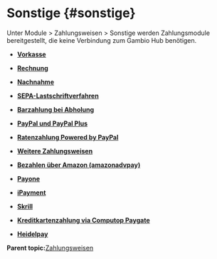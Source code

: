 # Sonstige {#sonstige}

Unter Module \> Zahlungsweisen \> Sonstige werden Zahlungsmodule bereitgestellt, die keine Verbindung zum Gambio Hub benötigen.

-   **[Vorkasse](7_2_3a_Vorkasse.md)**  

-   **[Rechnung](7_2_3b_Rechnung.md)**  

-   **[Nachnahme](7_2_3c_Nachnahme.md)**  

-   **[SEPA-Lastschriftverfahren](7_2_3d_SEPA_Lastschrift_Verfahren.md)**  

-   **[Barzahlung bei Abholung](7_2_3e_Barzahlung_bei_Abholung.md)**  

-   **[PayPal und PayPal Plus](14_3_PayPal_und_PayPal_Plus.md)**  

-   **[Ratenzahlung Powered by PayPal](14_4_RatenzahlungPoweredByPayPal.md)**  

-   **[Weitere Zahlungsweisen](7_2_3f_Weitere_Zahlungsweisen.md)**  

-   **[Bezahlen über Amazon \(amazonadvpay\)](7_2_4_BezahlenUeberAmazon.md)**  

-   **[Payone](7_2_3_10_Payone.md)**  

-   **[iPayment](7_2_3_11_ipayment.md)**  

-   **[Skrill](7_2_3_12_Skrill.md)**  

-   **[Kreditkartenzahlung via Computop Paygate](7_2_3_13_ComputopPaygate.md)**  

-   **[Heidelpay](7_2_3_14_Heidelpay.md)**  


**Parent topic:**[Zahlungsweisen](7_2_Zahlungsweisen.md)

